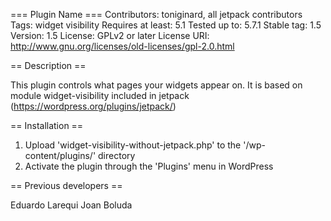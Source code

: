 === Plugin Name ===
Contributors: toniginard, all jetpack contributors
Tags: widget visibility
Requires at least: 5.1
Tested up to: 5.7.1
Stable tag: 1.5
Version: 1.5
License: GPLv2 or later
License URI: http://www.gnu.org/licenses/old-licenses/gpl-2.0.html


== Description ==

This plugin controls what pages your widgets appear on. It is based on module widget-visibility
included in jetpack (https://wordpress.org/plugins/jetpack/)


== Installation ==

1. Upload 'widget-visibility-without-jetpack.php' to the '/wp-content/plugins/' directory
2. Activate the plugin through the 'Plugins' menu in WordPress


== Previous developers == 

Eduardo Larequi
Joan Boluda

